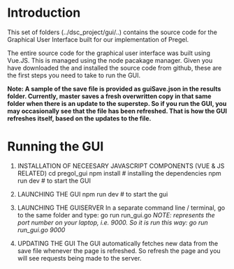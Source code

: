 # Introduction
This set of folders (../dsc_project/gui/..) contains the source code for the Graphical User Interface built for our implementation of Pregel. 

The entire source code for the graphical user interface was built using Vue.JS. This is managed using the node pacakage manager. Given you have downloaded the and installed the source code from github, these are the first steps you need to take to run the GUI.

**Note: A sample of the save file is provided as guiSave.json in the results folder. Currently, master saves a fresh overwritten copy in that same folder when there is an update to the superstep. So if you run the GUI, you may occasionally see that the file has been refreshed. That is how the GUI refreshes itself, based on the updates to the file.**

# Running the GUI
1) INSTALLATION OF NECEESARY JAVASCRIPT COMPONENTS (VUE & JS RELATED)
cd pregol_gui
npm install # installing the dependencies
npm run dev # to start the GUI

2) LAUNCHING THE GUI
npm run dev # to start the gui

3) LAUNCHING THE GUISERVER
In a separate command line / terminal, go to the same folder and type: go run run_gui.go <n> 
*NOTE: <n> represents the port number on your laptop, i.e. 9000. So it is run this way: go run run_gui.go 9000*

4) UPDATING THE GUI
The GUI automatically fetches new data from the save file whenever the page is refreshed. So refresh the page and you will see requests being made to the server.
